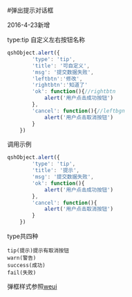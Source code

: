 #弹出提示对话框

2016-4-23新增

type:tip 自定义左右按钮名称
```js
qshObject.alert({
        'type': 'tip',
        'title': '可自定义',
        'msg': '提交数据失败',
        'leftbtn':'修改',
        'rightbtn':'知道了'
        'ok': function(){//rightbtn
            alert('用户点击成功按钮')
        },
        'cancel': function(){//leftbgn
            alert('用户点击取消按钮')
        }
    })
```

调用示例
```js
qshObject.alert({
        'type': 'tip',
        'title': '提示',
        'msg': '提交数据失败',
        'ok': function(){
            alert('用户点击成功按钮')
        },
        'cancel': function(){
            alert('用户点击取消按钮')
        }
    })
```

type共四种
```
tip(提示)提示有取消按钮
warn(警告)
success(成功)
fail(失败)
```

弹框样式参照[weui](http://weui.github.io/weui/#dialog)
